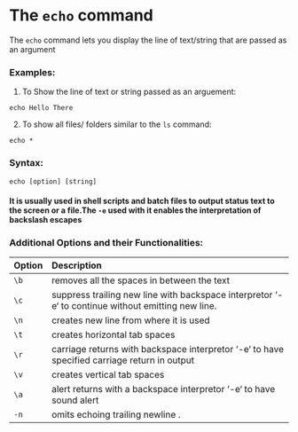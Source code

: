 # The `echo` command

The `echo` command lets you display the line of text/string that are passed as an argument

### Examples:

1. To Show the line of text or string passed as an arguement:

```
echo Hello There
```
2. To show all files/ folders similar to the `ls` command:
```
echo *
```

### Syntax:

```
echo [option] [string]
```

#### It is usually used in shell scripts and batch files to output status text to the screen or a file.The `-e` used with it enables the interpretation of backslash escapes


### Additional Options and their Functionalities:


|**Option**   |**Description**   |
|:---|:---|
|`\b`|removes all the spaces in between the text|
|`\c`|suppress trailing new line with backspace interpretor ‘-e‘ to continue without emitting new line.|
|`\n`|creates new line from where it is used|
|`\t`|creates horizontal tab spaces|
|`\r`|carriage returns with backspace interpretor ‘-e‘ to have specified carriage return in output|
|`\v`|creates vertical tab spaces|
|`\a`|alert returns with a backspace interpretor ‘-e‘ to have sound alert|
|`-n`|omits echoing trailing newline .|
